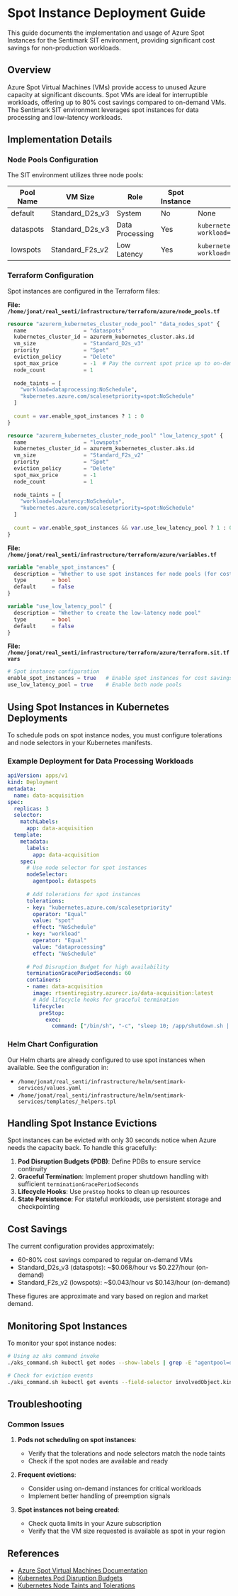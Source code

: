 # Spot Instance Deployment Guide

This guide documents the implementation and usage of Azure Spot Instances for the Sentimark SIT environment, providing significant cost savings for non-production workloads.

## Overview

Azure Spot Virtual Machines (VMs) provide access to unused Azure capacity at significant discounts. Spot VMs are ideal for interruptible workloads, offering up to 80% cost savings compared to on-demand VMs. The Sentimark SIT environment leverages spot instances for data processing and low-latency workloads.

## Implementation Details

### Node Pools Configuration

The SIT environment utilizes three node pools:

| Pool Name | VM Size | Role | Spot Instance | Taints |
|-----------|---------|------|--------------|--------|
| default | Standard_D2s_v3 | System | No | None |
| dataspots | Standard_D2s_v3 | Data Processing | Yes | `kubernetes.azure.com/scalesetpriority=spot:NoSchedule`<br>`workload=dataprocessing:NoSchedule` |
| lowspots | Standard_F2s_v2 | Low Latency | Yes | `kubernetes.azure.com/scalesetpriority=spot:NoSchedule`<br>`workload=lowlatency:NoSchedule` |

### Terraform Configuration

Spot instances are configured in the Terraform files:

**File: `/home/jonat/real_senti/infrastructure/terraform/azure/node_pools.tf`**

```terraform
resource "azurerm_kubernetes_cluster_node_pool" "data_nodes_spot" {
  name                  = "dataspots"
  kubernetes_cluster_id = azurerm_kubernetes_cluster.aks.id
  vm_size               = "Standard_D2s_v3"
  priority              = "Spot"
  eviction_policy       = "Delete"
  spot_max_price        = -1  # Pay the current spot price up to on-demand price
  node_count            = 1
  
  node_taints = [
    "workload=dataprocessing:NoSchedule",
    "kubernetes.azure.com/scalesetpriority=spot:NoSchedule"
  ]
  
  count = var.enable_spot_instances ? 1 : 0
}

resource "azurerm_kubernetes_cluster_node_pool" "low_latency_spot" {
  name                  = "lowspots"
  kubernetes_cluster_id = azurerm_kubernetes_cluster.aks.id
  vm_size               = "Standard_F2s_v2"
  priority              = "Spot"
  eviction_policy       = "Delete"
  spot_max_price        = -1
  node_count            = 1
  
  node_taints = [
    "workload=lowlatency:NoSchedule",
    "kubernetes.azure.com/scalesetpriority=spot:NoSchedule"
  ]
  
  count = var.enable_spot_instances && var.use_low_latency_pool ? 1 : 0
}
```

**File: `/home/jonat/real_senti/infrastructure/terraform/azure/variables.tf`**

```terraform
variable "enable_spot_instances" {
  description = "Whether to use spot instances for node pools (for cost savings)"
  type        = bool
  default     = false
}

variable "use_low_latency_pool" {
  description = "Whether to create the low-latency node pool"
  type        = bool
  default     = false
}
```

**File: `/home/jonat/real_senti/infrastructure/terraform/azure/terraform.sit.tfvars`**

```terraform
# Spot instance configuration
enable_spot_instances = true   # Enable spot instances for cost savings
use_low_latency_pool = true    # Enable both node pools
```

## Using Spot Instances in Kubernetes Deployments

To schedule pods on spot instance nodes, you must configure tolerations and node selectors in your Kubernetes manifests.

### Example Deployment for Data Processing Workloads

```yaml
apiVersion: apps/v1
kind: Deployment
metadata:
  name: data-acquisition
spec:
  replicas: 3
  selector:
    matchLabels:
      app: data-acquisition
  template:
    metadata:
      labels:
        app: data-acquisition
    spec:
      # Use node selector for spot instances
      nodeSelector:
        agentpool: dataspots
      
      # Add tolerations for spot instances
      tolerations:
      - key: "kubernetes.azure.com/scalesetpriority"
        operator: "Equal"
        value: "spot"
        effect: "NoSchedule"
      - key: "workload"
        operator: "Equal"
        value: "dataprocessing"
        effect: "NoSchedule"
      
      # Pod Disruption Budget for high availability
      terminationGracePeriodSeconds: 60
      containers:
      - name: data-acquisition
        image: rtsentiregistry.azurecr.io/data-acquisition:latest
        # Add lifecycle hooks for graceful termination
        lifecycle:
          preStop:
            exec:
              command: ["/bin/sh", "-c", "sleep 10; /app/shutdown.sh || true"]
```

### Helm Chart Configuration

Our Helm charts are already configured to use spot instances when available. See the configuration in:
- `/home/jonat/real_senti/infrastructure/helm/sentimark-services/values.yaml`
- `/home/jonat/real_senti/infrastructure/helm/sentimark-services/templates/_helpers.tpl`

## Handling Spot Instance Evictions

Spot instances can be evicted with only 30 seconds notice when Azure needs the capacity back. To handle this gracefully:

1. **Pod Disruption Budgets (PDB)**: Define PDBs to ensure service continuity
2. **Graceful Termination**: Implement proper shutdown handling with sufficient `terminationGracePeriodSeconds`
3. **Lifecycle Hooks**: Use `preStop` hooks to clean up resources
4. **State Persistence**: For stateful workloads, use persistent storage and checkpointing

## Cost Savings

The current configuration provides approximately:

- 60-80% cost savings compared to regular on-demand VMs
- Standard_D2s_v3 (dataspots): ~$0.068/hour vs $0.227/hour (on-demand)
- Standard_F2s_v2 (lowspots): ~$0.043/hour vs $0.143/hour (on-demand)

These figures are approximate and vary based on region and market demand.

## Monitoring Spot Instances

To monitor your spot instance nodes:

```bash
# Using az aks command invoke
./aks_command.sh kubectl get nodes --show-labels | grep -E "agentpool=dataspots|agentpool=lowspots"

# Check for eviction events
./aks_command.sh kubectl get events --field-selector involvedObject.kind=Node -w
```

## Troubleshooting

### Common Issues

1. **Pods not scheduling on spot instances**:
   - Verify that the tolerations and node selectors match the node taints
   - Check if the spot nodes are available and ready

2. **Frequent evictions**:
   - Consider using on-demand instances for critical workloads
   - Implement better handling of preemption signals

3. **Spot instances not being created**:
   - Check quota limits in your Azure subscription
   - Verify that the VM size requested is available as spot in your region

## References

- [Azure Spot Virtual Machines Documentation](https://docs.microsoft.com/en-us/azure/virtual-machines/spot-vms)
- [Kubernetes Pod Disruption Budgets](https://kubernetes.io/docs/tasks/run-application/configure-pdb/)
- [Kubernetes Node Taints and Tolerations](https://kubernetes.io/docs/concepts/scheduling-eviction/taint-and-toleration/)